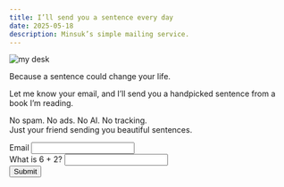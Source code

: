 ```yaml
---
title: I’ll send you a sentence every day
date: 2025-05-18
description: Minsuk’s simple mailing service.
---
```


![my desk](https://bear-images.sfo2.cdn.digitaloceanspaces.com/us/20250518_205452.webp)

Because a sentence could change your life.

Let me know your email, and I’ll send you a handpicked sentence from a book I’m reading.

No spam. No ads. No AI. No tracking.\
Just your friend sending you beautiful sentences.

<form action="https://riku.miso.town/submit?user_id=42&label=emails" method="post">

  <div class="field">
    <label for="email">Email </label>
    <input type="email" name="email" id="email" required><br>
    <label for="antiSpam">What is 6 + 2?</label>
  <input type="text" id="antiSpam" name="antiSpam" required><br>
	  <input type="submit" value="Submit">
  </div>
  
  <input type="hidden" name="redirect" value="https://kangminsuk.com/thank-you/">
</form>

<script>
function validateForm() {
  const answer = document.getElementById('antiSpam').value.trim();
  if (answer !== "8") {
    alert("Wrong answer to the spam check question.");
    return false; // Block submission
  }
  return true; // Allow submission
}
</script>

